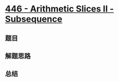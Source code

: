 # [446 - Arithmetic Slices II - Subsequence](https://leetcode.com/problems/arithmetic-slices-ii-subsequence/)

## 题目


## 解题思路


## 总结


